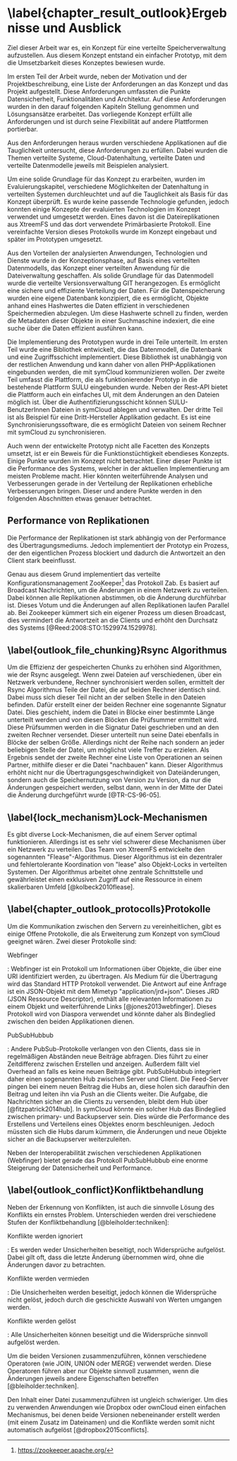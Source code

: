 # \label{chapter_result_outlook}Ergebnisse und Ausblick

Ziel dieser Arbeit war es, ein Konzept für eine verteilte Speicherverwaltung aufzustellen. Aus diesem Konzept entstand ein einfacher Prototyp, mit dem die Umsetzbarkeit dieses Konzeptes bewiesen wurde.

Im ersten Teil der Arbeit wurde, neben der Motivation und der Projektbeschreibung, eine Liste der Anforderungen an das Konzept und das Projekt aufgestellt. Diese Anforderungen umfassten die Punkte Datensicherheit, Funktionalitäten und Architektur. Auf diese Anforderungen wurden in den darauf folgenden Kapiteln Stellung genommen und Lösungsansätze erarbeitet. Das vorliegende Konzept erfüllt alle Anforderungen und ist durch seine Flexibilität auf andere Plattformen portierbar.

Aus den Anforderungen heraus wurden verschiedene Applikationen auf die Tauglichkeit untersucht, diese Anforderungen zu erfüllen. Dabei wurden die Themen verteilte Systeme, Cloud-Datenhaltung, verteilte Daten und verteilte Datenmodelle jeweils mit Beispielen analysiert.

Um eine solide Grundlage für das Konzept zu erarbeiten, wurden im Evaluierungskapitel, verschiedene Möglichkeiten der Datenhaltung in verteilten Systemen durchleuchtet und auf die Tauglichkeit als Basis für das Konzept überprüft. Es wurde keine passende Technologie gefunden, jedoch konnten einige Konzepte der evaluierten Technologien im Konzept verwendet und umgesetzt werden. Eines davon ist die Dateireplikationen aus XtreemFS und das dort verwendete Primärbasierte Protokoll. Eine vereinfachte Version dieses Protokolls wurde im Konzept eingebaut und später im Prototypen umgesetzt.

Aus den Vorteilen der analysierten Anwendungen, Technologien und Dienste wurde in der Konzeptionsphase, auf Basis eines verteilten Datenmodells, das Konzept einer verteilten Anwendung für die Dateiverwaltung geschaffen. Als solide Grundlage für das Datenmodell wurde die verteilte Versionsverwaltung GIT herangezogen. Es ermöglicht eine sichere und effiziente Verteilung der Daten. Für die Datenspeicherung wurden eine eigene Datenbank konzipiert, die es ermöglicht, Objekte anhand eines Hashwertes die Daten effizient in verschiedenen Speichermedien abzulegen. Um diese Hashwerte schnell zu finden, werden die Metadaten dieser Objekte in einer Suchmaschine indexiert, die eine suche über die Daten effizient ausführen kann.

Die Implementierung des Prototypen wurde in drei Teile unterteilt. Im ersten Teil wurde eine Bibliothek entwickelt, die das Datenmodell, die Datenbank und eine Zugriffsschicht implementiert. Diese Bibliothek ist unabhängig von der restlichen Anwendung und kann daher von allen PHP-Applikationen eingebunden werden, die mit symCloud kommunizieren wollen. Der zweite Teil umfasst die Plattform, die als funktionierender Prototyp in die bestehende Plattform SULU eingebunden wurde. Neben der Rest-API bietet die Plattform auch ein einfaches UI, mit dem Änderungen an den Dateien möglich ist. Über die Authentifizierungsschicht können SULU-BenutzerInnen Dateien in symCloud ablegen und verwalten. Der dritte Teil ist als Beispiel für eine Dritt-Hersteller Applikation gedacht. Es ist eine Synchronisierungssoftware, die es ermöglicht Dateien von seinem Rechner mit symCloud zu synchronisieren.

Auch wenn der entwickelte Prototyp nicht alle Facetten des Konzepts umsetzt, ist er ein Beweis für die Funktionstüchtigkeit ebendieses Konzepts. Einige Punkte wurden im Konzept nicht betrachtet. Einer dieser Punkte ist die Performance des Systems, welcher in der aktuellen Implementierung am meisten Probleme macht. Hier könnten weiterführende Analysen und Verbesserungen gerade in der Verteilung der Replikationen erhebliche Verbesserungen bringen. Dieser und andere Punkte werden in den folgenden Abschnitten etwas genauer betrachtet.

## Performance von Replikationen

Die Performance der Replikationen ist stark abhängig von der Performance des Übertragungsmediums. Jedoch implementiert der Prototyp ein Prozess, der den eigentlichen Prozess blockiert und dadurch die Antwortzeit an den Client stark beeinflusst.

Genau aus diesem Grund implementiert das verteilte Konfigurationsmanagement ZooKeeper[^90] das Protokoll Zab. Es basiert auf Broadcast Nachrichten, um die Änderungen in einem Netzwerk zu verteilen. Dabei können alle Replikationen abstimmen, ob die Änderung durchführbar ist. Dieses Votum und die Änderungen auf allen Replikationen laufen Parallel ab. Bei Zookeeper kümmert sich ein eigener Prozess um diesen Broadcast, dies vermindert die Antwortzeit an die Clients und erhöht den Durchsatz des Systems [@Reed:2008:STO:1529974.1529978].

## \label{outlook_file_chunking}Rsync Algorithmus

Um die Effizienz der gespeicherten Chunks zu erhöhen sind Algorithmen, wie der Rsync ausgelegt. Wenn zwei Dateien auf verschiedenen, über ein Netzwerk verbundene, Rechner synchronisiert werden sollen, ermittelt der Rsync Algorithmus Teile der Datei, die auf beiden Rechner identisch sind. Dabei muss sich dieser Teil nicht an der selben Stelle in den Dateien befinden. Dafür erstellt einer der beiden Rechner eine sogenannte Signatur Datei. Dies geschieht, indem die Datei in Blöcke einer bestimmte Länge unterteilt werden und von diesen Blöcken die Prüfsummer ermittelt wird. Diese Prüfsummen werden in die Signatur Datei geschrieben und an den zweiten Rechner versendet. Dieser unterteilt nun seine Datei ebenfalls in Blöcke der selben Größe. Allerdings nicht der Reihe nach sondern an jeder beliebigen Stelle der Datei, um möglichst viele Treffer zu erzielen. Als Ergebnis sendet der zweite Rechner eine Liste von Operationen an seinen Partner, mithilfe dieser er die Datei "nachbauen" kann. Dieser Algorithmus erhöht nicht nur die Übertragungsgeschwindigkeit von Dateiänderungen, sondern auch die Speichernutzung von Version zu Version, da nur die Änderungen gespeichert werden, selbst dann, wenn in der Mitte der Datei die Änderung durchgeführt wurde [@TR-CS-96-05].

## \label{lock_mechanism}Lock-Mechanismen

Es gibt diverse Lock-Mechanismen, die auf einem Server optimal funktionieren. Allerdings ist es sehr viel schwerer diese Mechanismen über ein Netzwerk zu verteilen. Das Team von XtreemFS entwickelte den sogenannten "Flease"-Algorithmus. Dieser Algorithmus ist ein dezentraler und fehlertolerante Koordination von "lease" also Objekt-Locks in verteilten Systemen. Der Algorithmus arbeitet ohne zentrale Schnittstelle und gewährleistet einen exklusiven Zugriff auf eine Ressource in einem skalierbaren Umfeld [@kolbeck2010flease].

## \label{chapter_outlook_protocolls}Protokolle

Um die Kommunikation zwischen den Servern zu vereinheitlichen, gibt es einige Offene Protokolle, die als Erweiterung zum Konzept von symCloud geeignet wären. Zwei dieser Protokolle sind:

Webfinger

:   Webfinger ist ein Protokoll um Informationen über Objekte, die über eine URI identifiziert werden, zu übertragen. Als Medium für die Übertragung wird das Standard HTTP Protokoll verwendet. Die Antwort auf eine Anfrage ist ein JSON-Objekt mit dem Mimetyp "application/jrd+json". Dieses JRD (JSON Ressource Descriptor), enthält alle relevanten Informationen zu einem Objekt und weiterführende Links [@jones2013webfinger]. Dieses Protokoll wird von Diaspora verwendet und könnte daher als Bindeglied zwischen den beiden Applikationen dienen.

PubSubHubbub

:   Andere PubSub-Protokolle verlangen von den Clients, dass sie in regelmäßigen Abständen neue Beiträge abfragen. Dies führt zu einer Zeitdifferenz zwischen Erstellen und anzeigen. Außerdem fällt viel Overhead an falls es keine neuen Beiträge gibt. PubSubHubbub integriert daher einen sogenannten Hub zwischen Server und Client. Die Feed-Server pingen bei einem neuen Beitrag die Hubs an, diese holen sich daraufhin den Beitrag und leiten ihn via Push an die Clients weiter. Die Aufgabe, die Nachrichten sicher an die Clients zu versenden, bleibt dem Hub über [@fitzpatrick2014hub]. In symCloud könnte ein solcher Hub das Bindeglied zwischen primary- und Backupserver sein. Dies würde die Performance des Erstellens und Verteilens eines Objektes enorm beschleunigen. Jedoch müssten sich die Hubs darum kümmern, die Änderungen und neue Objekte sicher an die Backupserver weiterzuleiten.

Neben der Interoperabilität zwischen verschiedenen Applikationen (Webfinger) bietet gerade das Protokoll PubSubHubbub eine enorme Steigerung der Datensicherheit und Performance.

## \label{outlook_conflict}Konfliktbehandlung

Neben der Erkennung von Konflikten, ist auch die sinnvolle Lösung des Konflikts ein ernstes Problem. Unterschieden werden drei verschiedene Stufen der Konfliktbehandlung [@bleiholder:techniken]:

Konflikte werden ignoriert

:   Es werden weder Unsicherheiten beseitigt, noch Widersprüche aufgelöst. Dabei gilt oft, dass die letzte Änderung übernommen wird, ohne die Änderungen davor zu betrachten.

Konflikte werden vermieden

:   Die Unsicherheiten werden beseitigt, jedoch können die Widersprüche nicht gelöst, jedoch durch die geschickte Auswahl von Werten umgangen werden.

Konflikte werden gelöst

:   Alle Unsicherheiten können beseitigt und die Widersprüche sinnvoll aufgelöst werden.

Um die beiden Versionen zusammenzuführen, können verschiedene Operatoren (wie JOIN, UNION oder MERGE) verwendet werden. Diese Operatoren führen aber nur Objekte sinnvoll zusammen, wenn die Änderungen jeweils andere Eigenschaften betreffen [@bleiholder:techniken].

Den Inhalt einer Datei zusammenzuführen ist ungleich schwieriger. Um dies zu verwenden Anwendungen wie Dropbox oder ownCloud einen einfachen Mechanismus, bei denen beide Versionen nebeneinander erstellt werden (mit einem Zusatz im Dateinamen) und die Konflikte werden somit nicht automatisch aufgelöst [@dropbox2015conflicts].

[^90]: <https://zookeeper.apache.org/>
